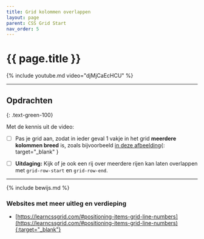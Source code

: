 ```yaml
---
title: Grid kolommen overlappen
layout: page
parent: CSS Grid Start
nav_order: 5
---
```


# {{ page.title }}

{% include youtube.md video="djMjCaEcHCU" %}

---


## Opdrachten 
{: .text-green-100}

Met de kennis uit de video: 
- [ ] Pas je grid aan, zodat in ieder geval 1 vakje in het grid **meerdere kolommen breed** is, zoals bijvoorbeeld [in deze afbeelding](images/column-span-example.png){: target="_blank" }
- [ ] **Uitdaging:** Kijk of je ook een rij over meerdere rijen kan laten overlappen met `grid-row-start` en `grid-row-end`.



---

{% include bewijs.md %}


### Websites met meer uitleg en verdieping
- [https://learncssgrid.com/#positioning-items-grid-line-numbers](https://learncssgrid.com/#positioning-items-grid-line-numbers){:target="_blank"}


